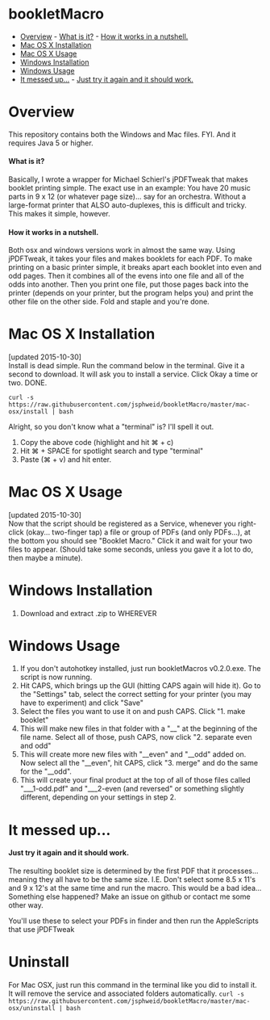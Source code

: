 # bookletMacro
- [Overview](#overview)
      - [What is it?](#what-is-it)
      - [How it works in a nutshell.](#how-it-works-in-a-nutshell)
- [Mac OS X Installation](#mac-os-x-installation)
- [Mac OS X Usage](#mac-os-x-usage)
- [Windows Installation](#windows-installation)
- [Windows Usage](#windows-usage)
- [It messed up...](#it-messed-up)
      - [Just try it again and it should work.](#just-try-it-again-and-it-should-work)


# Overview
This repository contains both the Windows and Mac files. FYI. And it requires Java 5 or higher. 

#### What is it?
Basically, I wrote a wrapper for Michael Schierl's jPDFTweak that makes booklet printing simple. The exact use in an example: You have 20 music parts in 9 x 12 (or whatever page size)... say for an orchestra. Without a large-format printer that ALSO auto-duplexes, this is difficult and tricky. This makes it simple, however. 

#### How it works in a nutshell.
Both osx and windows versions work in almost the same way. Using jPDFTweak, it takes your files and makes booklets for each PDF. To make printing on a basic printer simple, it breaks apart each booklet into even and odd pages. Then it combines all of the evens into one file and all of the odds into another. Then you print one file, put those pages back into the printer (depends on your printer, but the program helps you) and print the other file on the other side. Fold and staple and you're done.

# Mac OS X Installation
####
[updated 2015-10-30]  
Install is dead simple. Run the command below in the terminal. Give it a second to download. It will ask you to install a service. Click Okay a time or two. DONE.

`curl -s https://raw.githubusercontent.com/jsphweid/bookletMacro/master/mac-osx/install | bash`

Alright, so you don't know what a "terminal" is? I'll spell it out.  
1. Copy the above code (highlight and hit ⌘ + c)  
2. Hit ⌘ + SPACE for spotlight search and type "terminal"  
3. Paste (⌘ + v) and hit enter.

# Mac OS X Usage
####
[updated 2015-10-30]  
Now that the script should be registered as a Service, whenever you right-click (okay... two-finger tap) a file or group of PDFs (and only PDFs...), at the bottom you should see "Booklet Macro." Click it and wait for your two files to appear. (Should take some seconds, unless you gave it a lot to do, then maybe a minute).

# Windows Installation
####
1. Download and extract .zip to WHEREVER

# Windows Usage
####
1. If you don't autohotkey installed, just run bookletMacros v0.2.0.exe. The script is now running.
2. Hit CAPS, which brings up the GUI (hitting CAPS again will hide it). Go to the "Settings" tab, select the correct setting for your printer (you may have to experiment) and click "Save"
3. Select the files you want to use it on and push CAPS. Click "1. make booklet"
4. This will make new files in that folder with a "__" at the beginning of the file name. Select all of those, push CAPS, now click "2. separate even and odd"
5. This will create more new files with "__even" and "__odd" added on. Now select all the "__even", hit CAPS, click "3. merge" and do the same for the "__odd".
6. This will create your final product at the top of all of those files called "___1-odd.pdf" and "___2-even (and reversed" or something slightly different, depending on your settings in step 2.


# It messed up...
#### Just try it again and it should work.
The resulting booklet size is determined by the first PDF that it processes... meaning they all have to be the same size. I.E. Don't select some 8.5 x 11's and 9 x 12's at the same time and run the macro. This would be a bad idea...
Something else happened? Make an issue on github or contact me some other way.

You'll use these to select your PDFs in finder and then run the AppleScripts that use jPDFTweak

# Uninstall
#### 

For Mac OSX, just run this command in the terminal like you did to install it. It will remove the service and associated folders automatically. 
`curl -s https://raw.githubusercontent.com/jsphweid/bookletMacro/master/mac-osx/uninstall | bash`
